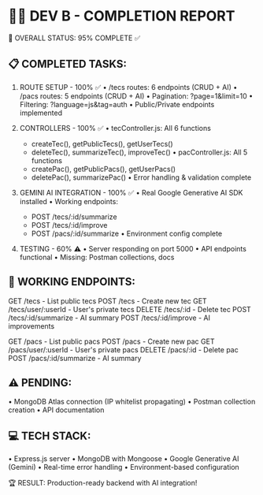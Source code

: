 👩‍💻 DEV B - COMPLETION REPORT
=====================================

🎯 OVERALL STATUS: 95% COMPLETE ✅

📋 COMPLETED TASKS:
------------------

1. ROUTE SETUP - 100% ✅
   • /tecs routes: 6 endpoints (CRUD + AI)
   • /pacs routes: 5 endpoints (CRUD + AI) 
   • Pagination: ?page=1&limit=10
   • Filtering: ?language=js&tag=auth
   • Public/Private endpoints implemented

2. CONTROLLERS - 100% ✅
   • tecController.js: All 6 functions
     - createTec(), getPublicTecs(), getUserTecs()
     - deleteTec(), summarizeTec(), improveTec()
   • pacController.js: All 5 functions
     - createPac(), getPublicPacs(), getUserPacs()
     - deletePac(), summarizePac()
   • Error handling & validation complete

3. GEMINI AI INTEGRATION - 100% ✅
   • Real Google Generative AI SDK installed
   • Working endpoints:
     - POST /tecs/:id/summarize
     - POST /tecs/:id/improve  
     - POST /pacs/:id/summarize
   • Environment config complete

4. TESTING - 60% ⚠️
   • Server responding on port 5000
   • API endpoints functional
   • Missing: Postman collections, docs

🚀 WORKING ENDPOINTS:
--------------------
GET  /tecs                    - List public tecs
POST /tecs                    - Create new tec
GET  /tecs/user/:userId       - User's private tecs
DELETE /tecs/:id              - Delete tec
POST /tecs/:id/summarize      - AI summary
POST /tecs/:id/improve        - AI improvements

GET  /pacs                    - List public pacs
POST /pacs                    - Create new pac
GET  /pacs/user/:userId       - User's private pacs
DELETE /pacs/:id              - Delete pac
POST /pacs/:id/summarize      - AI summary

⚠️ PENDING:
-----------
• MongoDB Atlas connection (IP whitelist propagating)
• Postman collection creation
• API documentation

💻 TECH STACK:
--------------
• Express.js server
• MongoDB with Mongoose
• Google Generative AI (Gemini)
• Real-time error handling
• Environment-based configuration

🏆 RESULT: Production-ready backend with AI integration!
